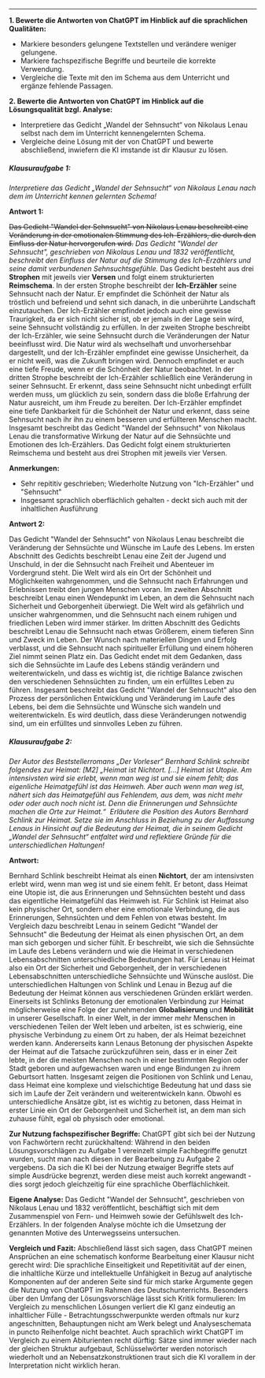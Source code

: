 ***

**1. Bewerte die Antworten von ChatGPT im Hinblick auf die sprachlichen Qualitäten:** 
- Markiere besonders gelungene Textstellen und verändere weniger gelungene. 
- Markiere fachspezifische Begriffe und beurteile die korrekte Verwendung. 
- Vergleiche die Texte mit den im Schema aus dem Unterricht und ergänze fehlende Passagen. 

**2. Bewerte die Antworten von ChatGPT im Hinblick auf die Lösungsqualität bzgl. Analyse:**
- Interpretiere das Gedicht „Wandel der Sehnsucht“ von Nikolaus Lenau selbst nach dem im Unterricht kennengelernten Schema.
- Vergleiche deine Lösung mit der von ChatGPT und bewerte abschließend, inwiefern die KI imstande ist dir Klausur zu lösen.


##### Klausuraufgabe 1: 
*Interpretiere das Gedicht „Wandel der Sehnsucht“ von Nikolaus Lenau nach dem im Unterricht kennen gelernten Schema!*

**Antwort 1:** 

~~Das Gedicht "Wandel der Sehnsucht" von Nikolaus Lenau beschreibt eine Veränderung in der emotionalen Stimmung des Ich-Erzählers, die durch den Einfluss der Natur hervorgerufen wird.~~ *Das Gedicht "Wandel der Sehnsucht", geschrieben von Nikolaus Lenau und 1832 veröffentlicht, beschreibt den Einfluss der Natur auf die Stimmung des Ich-Erzählers und seine damit verbundenen Sehnsuchtsgefühle.* Das Gedicht besteht aus drei **Strophen** mit jeweils vier **Versen** und folgt einem strukturierten **Reimschema**.
In der ersten Strophe beschreibt der **Ich-Erzähler** seine Sehnsucht nach der Natur. Er empfindet die Schönheit der Natur als tröstlich und befreiend und sehnt sich danach, in die unberührte Landschaft einzutauchen. Der Ich-Erzähler empfindet jedoch auch eine gewisse Traurigkeit, da er sich nicht sicher ist, ob er jemals in der Lage sein wird, seine Sehnsucht vollständig zu erfüllen.
In der zweiten Strophe beschreibt der Ich-Erzähler, wie seine Sehnsucht durch die Veränderungen der Natur beeinflusst wird. Die Natur wird als wechselhaft und unvorhersehbar dargestellt, und der Ich-Erzähler empfindet eine gewisse Unsicherheit, da er nicht weiß, was die Zukunft bringen wird. Dennoch empfindet er auch eine tiefe Freude, wenn er die Schönheit der Natur beobachtet.
In der dritten Strophe beschreibt der Ich-Erzähler schließlich eine Veränderung in seiner Sehnsucht. Er erkennt, dass seine Sehnsucht nicht unbedingt erfüllt werden muss, um glücklich zu sein, sondern dass die bloße Erfahrung der Natur ausreicht, um ihm Freude zu bereiten. Der Ich-Erzähler empfindet eine tiefe Dankbarkeit für die Schönheit der Natur und erkennt, dass seine Sehnsucht nach ihr ihn zu einem besseren und erfüllteren Menschen macht.
Insgesamt beschreibt das Gedicht "Wandel der Sehnsucht" von Nikolaus Lenau die transformative Wirkung der Natur auf die Sehnsüchte und Emotionen des Ich-Erzählers. Das Gedicht folgt einem strukturierten Reimschema und besteht aus drei Strophen mit jeweils vier Versen. 

**Anmerkungen:**
- Sehr repititiv geschrieben; Wiederholte Nutzung von "Ich-Erzähler" und "Sehnsucht"
- Insgesamt sprachlich oberflächlich gehalten - deckt sich auch mit der inhaltlichen Ausführung

**Antwort 2:**  

Das Gedicht "Wandel der Sehnsucht" von Nikolaus Lenau beschreibt die Veränderung der Sehnsüchte und Wünsche im Laufe des Lebens.
Im ersten Abschnitt des Gedichts beschreibt Lenau eine Zeit der Jugend und Unschuld, in der die Sehnsucht nach Freiheit und Abenteuer im Vordergrund steht. Die Welt wird als ein Ort der Schönheit und Möglichkeiten wahrgenommen, und die Sehnsucht nach Erfahrungen und Erlebnissen treibt den jungen Menschen voran.
Im zweiten Abschnitt beschreibt Lenau einen Wendepunkt im Leben, an dem die Sehnsucht nach Sicherheit und Geborgenheit überwiegt. Die Welt wird als gefährlich und unsicher wahrgenommen, und die Sehnsucht nach einem ruhigen und friedlichen Leben wird immer stärker.
Im dritten Abschnitt des Gedichts beschreibt Lenau die Sehnsucht nach etwas Größerem, einem tieferen Sinn und Zweck im Leben. Der Wunsch nach materiellen Dingen und Erfolg verblasst, und die Sehnsucht nach spiritueller Erfüllung und einem höheren Ziel nimmt seinen Platz ein.
Das Gedicht endet mit dem Gedanken, dass sich die Sehnsüchte im Laufe des Lebens ständig verändern und weiterentwickeln, und dass es wichtig ist, die richtige Balance zwischen den verschiedenen Sehnsüchten zu finden, um ein erfülltes Leben zu führen.
Insgesamt beschreibt das Gedicht "Wandel der Sehnsucht" also den Prozess der persönlichen Entwicklung und Veränderung im Laufe des Lebens, bei dem die Sehnsüchte und Wünsche sich wandeln und weiterentwickeln. Es wird deutlich, dass diese Veränderungen notwendig sind, um ein erfülltes und sinnvolles Leben zu führen. 

##### Klausuraufgabe 2: 

*Der Autor des Beststellerromans „Der Vorleser“ Bernhard Schlink schreibt folgendes zur Heimat:
[M2] „Heimat ist Nichtort. [...] Heimat ist Utopie. Am intensivsten wird sie erlebt, wenn man weg ist und sie einem fehlt; das eigenliche Heimatgefühl ist das Heimweh. Aber auch wenn man weg ist, nähert sich das Heimatgefühl aus Fehlendem, aus dem, was nicht mehr oder oder auch noch nicht ist. Denn die Erinnerungen und Sehnsüchte machen die Orte zur Heimat.“ 
Erläutere die Position des Autors Bernhard Schlink zur Heimat. Setze sie im Anschluss in Beziehung zu der Auffassung Lenaus in Hinsicht auf die Bedeutung der Heimat, die in seinem Gedicht „Wandel der Sehnsucht“ entfaltet wird und reflektiere Gründe für die unterschiedlichen Haltungen!* 

**Antwort:** 

Bernhard Schlink beschreibt Heimat als einen **Nichtort**, der am intensivsten erlebt wird, wenn man weg ist und sie einem fehlt. Er betont, dass Heimat eine Utopie ist, die aus Erinnerungen und Sehnsüchten besteht und dass das eigentliche Heimatgefühl das Heimweh ist. Für Schlink ist Heimat also kein physischer Ort, sondern eher eine emotionale Verbindung, die aus Erinnerungen, Sehnsüchten und dem Fehlen von etwas besteht.
Im Vergleich dazu beschreibt Lenau in seinem Gedicht "Wandel der Sehnsucht" die Bedeutung der Heimat als einen physischen Ort, an dem man sich geborgen und sicher fühlt. Er beschreibt, wie sich die Sehnsüchte im Laufe des Lebens verändern und wie die Heimat in verschiedenen Lebensabschnitten unterschiedliche Bedeutungen hat. Für Lenau ist Heimat also ein Ort der Sicherheit und Geborgenheit, der in verschiedenen Lebensabschnitten unterschiedliche Sehnsüchte und Wünsche auslöst.
Die unterschiedlichen Haltungen von Schlink und Lenau in Bezug auf die Bedeutung der Heimat können aus verschiedenen Gründen erklärt werden. Einerseits ist Schlinks Betonung der emotionalen Verbindung zur Heimat möglicherweise eine Folge der zunehmenden **Globalisierung** und **Mobilität** in unserer Gesellschaft. In einer Welt, in der immer mehr Menschen in verschiedenen Teilen der Welt leben und arbeiten, ist es schwierig, eine physische Verbindung zu einem Ort zu haben, der als Heimat bezeichnet werden kann. Andererseits kann Lenaus Betonung der physischen Aspekte der Heimat auf die Tatsache zurückzuführen sein, dass er in einer Zeit lebte, in der die meisten Menschen noch in einer bestimmten Region oder Stadt geboren und aufgewachsen waren und enge Bindungen zu ihrem Geburtsort hatten.
Insgesamt zeigen die Positionen von Schlink und Lenau, dass Heimat eine komplexe und vielschichtige Bedeutung hat und dass sie sich im Laufe der Zeit verändern und weiterentwickeln kann. Obwohl es unterschiedliche Ansätze gibt, ist es wichtig zu betonen, dass Heimat in erster Linie ein Ort der Geborgenheit und Sicherheit ist, an dem man sich zuhause fühlt, egal ob physisch oder emotional.

**Zur Nutzung fachspezifischer Begriffe:**
ChatGPT gibt sich bei der Nutzung von Fachwörtern recht zurückhaltend: Während in den beiden Lösungsvorschlägen zu Aufgabe 1 vereinzelt simple Fachbegriffe genutzt wurden, sucht man nach diesen in der Bearbeitung zu Aufgabe 2 vergebens.
Da sich die KI bei der Nutzung etwaiger Begriffe stets auf simple Ausdrücke begrenzt, werden diese meist auch korrekt angewandt - dies sorgt jedoch gleichzeitig für eine sprachliche Oberflächlichkeit.

**Eigene Analyse:**
Das Gedicht "Wandel der Sehnsucht", geschrieben von Nikolaus Lenau und 1832 veröffentlicht, beschäftigt sich mit dem Zusammenspiel von Fern- und Heimweh sowie der Gefühlswelt des Ich-Erzählers.
In der folgenden Analyse möchte ich die Umsetzung der genannten Motive des Unterwegsseins untersuchen.

**Vergleich und Fazit:**
Abschließend lässt sich sagen, dass ChatGPT meinen Ansprüchen an eine schematisch konforme Bearbeitung einer Klausur nicht gerecht wird: Die sprachliche Einseitigkeit und Repetitivität auf der einen, die inhaltliche Kürze und intellektuelle Unfähigkeit in Bezug auf analytische Komponenten auf der anderen Seite sind für mich starke Argumente gegen die Nutzung von ChatGPT im Rahmen des Deutschunterrichts.
Besonders über den Umfang der Lösungsvorschläge lässt sich Kritik formulieren: Im Vergleich zu menschlichen Lösungen verliert die KI ganz eindeutig an inhaltlicher Fülle - Betrachtungsschwerpunkte werden oftmals nur kurz angeschnitten, Behauptungen nicht am Werk belegt und Analyseschemata in puncto Reihenfolge nicht beachtet.
Auch sprachlich wirkt ChatGPT im Vergleich zu einem Abiturienten recht dürftig: Sätze sind immer wieder nach der gleichen Struktur aufgebaut, Schlüsselwörter werden notorisch wiederholt und an Nebensatzkonstruktionen traut sich die KI vorallem in der Interpretation nicht wirklich heran.